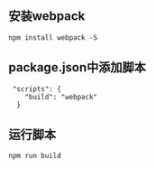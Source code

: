 ## 安装webpack
```
npm install webpack -S
```
## package.json中添加脚本
```
 "scripts": {
    "build": "webpack"
  }
```
## 运行脚本
```
npm run build
```